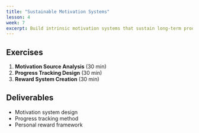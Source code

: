 ```yaml
---
title: "Sustainable Motivation Systems"
lesson: 4
week: 7
excerpt: Build intrinsic motivation systems that sustain long-term productivity.
---
```


## Exercises

1. **Motivation Source Analysis** (30 min)
2. **Progress Tracking Design** (30 min)
3. **Reward System Creation** (30 min)

## Deliverables

- Motivation system design
- Progress tracking method
- Personal reward framework

